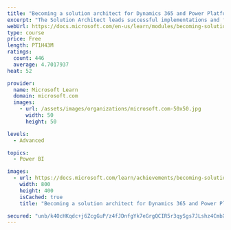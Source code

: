 ```yaml
---
title: "Becoming a solution architect for Dynamics 365 and Power Platform"
excerpt: "The Solution Architect leads successful implementations and focuses on how solutions address the broader business and technical needs of organizations.  This module covers what it takes to get started as a Solution Architect and as key member of the overall project team."
webUrl: https://docs.microsoft.com/en-us/learn/modules/becoming-solution-architect/
type: course
price: Free
length: PT1H43M
ratings:
  count: 446
  average: 4.7017937
heat: 52

provider:
  name: Microsoft Learn
  domain: microsoft.com
  images:
    - url: /assets/images/organizations/microsoft.com-50x50.jpg
      width: 50
      height: 50

levels:
  - Advanced

topics:
  - Power BI

images:
  - url: https://docs.microsoft.com/learn/achievements/becoming-solution-architect-social.png
    width: 800
    height: 400
    isCached: true
    title: "Becoming a solution architect for Dynamics 365 and Power Platform"

secured: "unb/k4OcHKqdc+j6ZcgGuP/z4fJDnfgYk7eGrgQCIR5r3qySgs7JLshz4CmbXMxQvii/K79oGrhdBlqPU8veD8Pq/l7Wxp5gcip0FmclfImbT26ASzOeBTpgTYhllBVfwYH9DGLRQbVSIi8/LMcfsa2PKwzts/2vgaDyadkB+HFA/sJMfEBsxNtGua4LPLPKzH9SYaAEAHIEDs6Pa7kOdZarASwaOAHq9qsnw7Dq3bEnMiGsz/L/kgVXcstsfjBBLUskhfyx/2CGDBInjOMn5jLOa8C1DeHVd04dd/fTzzgQkxnUKZ2+XDCxNLvNPi4BR97Lqm/hAITa6QRVc+4QVF737Q5R+seMYy1sVIBnGZososocsi53EU7cAkauAq23+ynTAQCs8jJhUP8NJOogiQ==;EOi0D/IQrRrO7WFcxTDCqQ=="
---
```



